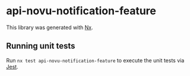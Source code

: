 # api-novu-notification-feature

This library was generated with [Nx](https://nx.dev).

## Running unit tests

Run `nx test api-novu-notification-feature` to execute the unit tests via [Jest](https://jestjs.io).
